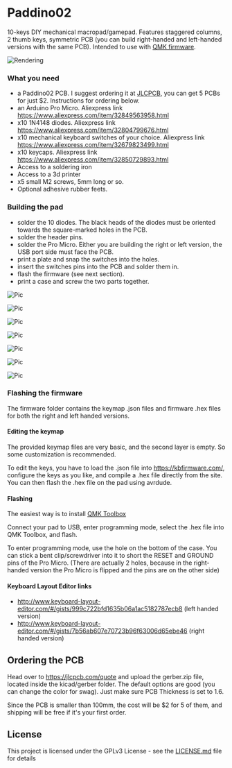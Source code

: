 # Paddino02

10-keys DIY mechanical macropad/gamepad. Features staggered columns, 2 thumb keys, symmetric PCB (you can build right-handed and left-handed versions with the same PCB). Intended to use with [QMK firmware](https://qmk.fm).

![Rendering](https://raw.githubusercontent.com/Pimentoso/Paddino02/master/images/render.png)

### What you need

- a Paddino02 PCB. I suggest ordering it at [JLCPCB](http://jlcpcb.com), you can get 5 PCBs for just $2. Instructions for ordering below.
- an Arduino Pro Micro. Aliexpress link https://www.aliexpress.com/item/32849563958.html
- x10 1N4148 diodes. Aliexpress link https://www.aliexpress.com/item/32804799676.html
- x10 mechanical keyboard switches of your choice. Aliexpress link https://www.aliexpress.com/item/32679823499.html
- x10 keycaps. Aliexpress link https://www.aliexpress.com/item/32850729893.html
- Access to a soldering iron
- Access to a 3d printer
- x5 small M2 screws, 5mm long or so.
- Optional adhesive rubber feets.

### Building the pad

- solder the 10 diodes. The black heads of the diodes must be oriented towards the square-marked holes in the PCB.
- solder the header pins.
- solder the Pro Micro. Either you are building the right or left version, the USB port side must face the PCB.
- print a plate and snap the switches into the holes.
- insert the switches pins into the PCB and solder them in.
- flash the firmware (see next section).
- print a case and screw the two parts together.

![Pic](https://raw.githubusercontent.com/Pimentoso/Paddino02/master/images/img0.jpg)

![Pic](https://raw.githubusercontent.com/Pimentoso/Paddino02/master/images/img1.jpg)

![Pic](https://raw.githubusercontent.com/Pimentoso/Paddino02/master/images/img2.jpg)

![Pic](https://raw.githubusercontent.com/Pimentoso/Paddino02/master/images/img3.jpg)

![Pic](https://raw.githubusercontent.com/Pimentoso/Paddino02/master/images/img4.jpg)

![Pic](https://raw.githubusercontent.com/Pimentoso/Paddino02/master/images/img5.jpg)

![Pic](https://raw.githubusercontent.com/Pimentoso/Paddino02/master/images/img6.jpg)

### Flashing the firmware

The firmware folder contains the keymap .json files and firmware .hex files for both the right and left handed versions. 

#### Editing the keymap

The provided keymap files are very basic, and the second layer is empty. So some customization is recommended. 

To edit the keys, you have to load the .json file into https://kbfirmware.com/, configure the keys as you like, and compile a .hex file directly from the site. You can then flash the .hex file on the pad using avrdude.

#### Flashing

The easiest way is to install [QMK Toolbox](https://github.com/qmk/qmk_toolbox/releases)

Connect your pad to USB, enter programming mode, select the .hex file into QMK Toolbox, and flash.

To enter programming mode, use the hole on the bottom of the case. You can stick a bent clip/screwdriver into it to short the RESET and GROUND pins of the Pro Micro. (There are actually 2 holes, because in the right-handed version the Pro Micro is flipped and the pins are on the other side)

#### Keyboard Layout Editor links

- http://www.keyboard-layout-editor.com/#/gists/999c722bfd1635b06a1ac5182787ecb8 (left handed version)
- http://www.keyboard-layout-editor.com/#/gists/7b56ab607e70723b96f63006d65ebe46 (right handed version)

## Ordering the PCB

Head over to https://jlcpcb.com/quote and upload the gerber.zip file, located inside the kicad/gerber folder. The default options are good (you can change the color for swag). Just make sure PCB Thickness is set to 1.6. 

Since the PCB is smaller than 100mm, the cost will be $2 for 5 of them, and shipping will be free if it's your first order.

## License

This project is licensed under the GPLv3 License - see the [LICENSE.md](LICENSE.md) file for details
